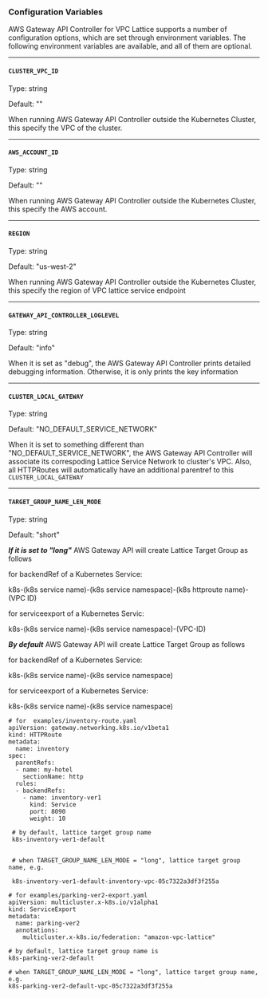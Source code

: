 ### Configuration Variables
AWS Gateway API Controller for VPC Lattice supports a number of configuration options, which are set through environment variables.
The following environment variables are available, and all of them are optional.

---

#### `CLUSTER_VPC_ID`

Type: string

Default: ""

When running AWS Gateway API Controller outside the Kubernetes Cluster, this specify the VPC of the cluster.

---

#### `AWS_ACCOUNT_ID`

Type: string

Default: ""

When running AWS Gateway API Controller outside the Kubernetes Cluster, this specify the AWS account.

---

#### `REGION`

Type: string

Default: "us-west-2"

When running AWS Gateway API Controller outside the Kubernetes Cluster, this specify the region of VPC lattice service endpoint

---

#### `GATEWAY_API_CONTROLLER_LOGLEVEL`

Type: string

Default: "info"

When it is set as "debug", the AWS Gateway API Controller prints detailed debugging information.  Otherwise, it is only prints the key information


---

#### `CLUSTER_LOCAL_GATEWAY`

Type: string

Default: "NO_DEFAULT_SERVICE_NETWORK"

When it is set to something different than "NO_DEFAULT_SERVICE_NETWORK", the AWS Gateway API Controller will associate its correspoding Lattice Service Network to cluster's VPC.  Also, all HTTPRoutes will automatically have an additional parentref to this `CLUSTER_LOCAL_GATEWAY`

---

#### `TARGET_GROUP_NAME_LEN_MODE`

Type: string

Default:  "short"

***If it is set to "long"*** 
 AWS Gateway API will create Lattice Target Group as follows

for backendRef of a Kubernetes Service:

k8s-(k8s service name)-(k8s service namespace)-(k8s httproute name)-(VPC ID)

for serviceexport of a Kubernetes Servic:

k8s-(k8s service name)-(k8s service namespace)-(VPC-ID)

***By default***
  AWS Gateway API will create Lattice Target Group as follows

for backendRef of a Kubernetes Service:

k8s-(k8s service name)-(k8s service namespace)

for serviceexport of a Kubernetes Service:

k8s-(k8s service name)-(k8s service namespace)


```
# for  examples/inventory-route.yaml 
apiVersion: gateway.networking.k8s.io/v1beta1
kind: HTTPRoute
metadata:
  name: inventory
spec:
  parentRefs:
  - name: my-hotel
    sectionName: http
  rules:
  - backendRefs:
    - name: inventory-ver1
      kind: Service
      port: 8090
      weight: 10

 # by default, lattice target group name 
 k8s-inventory-ver1-default


 # when TARGET_GROUP_NAME_LEN_MODE = "long", lattice target group name, e.g.

 k8s-inventory-ver1-default-inventory-vpc-05c7322a3df3f255a

```

```
# for examples/parking-ver2-export.yaml 
apiVersion: multicluster.x-k8s.io/v1alpha1
kind: ServiceExport
metadata:
  name: parking-ver2
  annotations:
    multicluster.x-k8s.io/federation: "amazon-vpc-lattice"

# by default, lattice target group name is
k8s-parking-ver2-default

# when TARGET_GROUP_NAME_LEN_MODE = "long", lattice target group name, e.g.
k8s-parking-ver2-default-vpc-05c7322a3df3f255a

```
